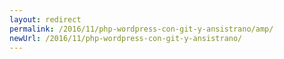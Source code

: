 ```yaml
---
layout: redirect
permalink: /2016/11/php-wordpress-con-git-y-ansistrano/amp/
newUrl: /2016/11/php-wordpress-con-git-y-ansistrano/
---
```

